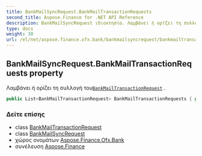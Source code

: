 ```yaml
---
title: BankMailSyncRequest.BankMailTransactionRequests
second_title: Aspose.Finance for .NET API Reference
description: BankMailSyncRequest ιδιοκτησία. Λαμβάνει ή ορίζει τη συλλογή τουBankMailTransactionRequest .
type: docs
weight: 30
url: /el/net/aspose.finance.ofx.bank/bankmailsyncrequest/bankmailtransactionrequests/
---
```

## BankMailSyncRequest.BankMailTransactionRequests property

Λαμβάνει ή ορίζει τη συλλογή του[`BankMailTransactionRequest`](../../bankmailtransactionrequest/) .

```csharp
public List<BankMailTransactionRequest> BankMailTransactionRequests { get; set; }
```

### Δείτε επίσης

* class [BankMailTransactionRequest](../../bankmailtransactionrequest/)
* class [BankMailSyncRequest](../)
* χώρος ονομάτων [Aspose.Finance.Ofx.Bank](../../bankmailsyncrequest/)
* συνέλευση [Aspose.Finance](../../../)


